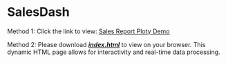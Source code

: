 # SalesDash

Method 1: Click the link to view: [Sales Report Ploty Demo](https://lai-ai-bi-ci.github.io/SalesDash/)

Method 2: Please download **<u>*index.html*</u>** to view on your browser. This dynamic HTML page allows for interactivity and real-time data processing.

<!--Click the link to view: [Sales Dash.html](https://htmlpreview.github.io/?https://lai-ai-bi-ci.github.io/SalesDash/docs/Sales-Dash-Demo.html)-->
